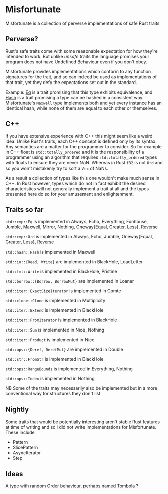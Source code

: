 # Misfortunate

Misfortunate is a collection of perverse implementations of safe Rust traits

## Perverse?

Rust's safe traits come with some reasonable expectation for how they're intended to work. But unlike *unsafe* traits the language promises your program does not have Undefined Behaviour even if you don't obey.

Misfortunate provides implementations which conform to any function signatures for the trait, and so can indeed be used as implementations of that trait, yet they defy the expectations set out in the standard.

Example: [Eq](https://doc.rust-lang.org/std/cmp/trait.Eq.html) is a trait promising that this type exhibits equivalence, and [Hash](https://doc.rust-lang.org/std/hash/trait.Hash.html) is a trait promising a
type can be hashed in a consistent way. Misfortunate's `Maxwell` type implements both and yet every instance has an identical hash, while none of them are equal to each other or themselves.

## C++

If you have extensive experience with C++ this might seem like a weird idea. Unlike Rust's traits, each C++ concept is defined only by its syntax. Any semantics are a matter for the programmer to consider.
So for example in C++ float is `std::totally_ordered` and it is the responsibility of a programmer using an algorithm that requires `std::totally_ordered` types with floats to ensure they are never NaN. Whereas
in Rust `f32` is not `Ord` and so you won't mistakenly try to sort a `Vec` of NaNs.

As a result a collection of types like this one wouldn't make much sense in C++. In Rust however, types which do not in fact exhibit the desired characteristics will not generally implement a trait at all and
the types presented here do so for your amusement and enlightenment.


## Traits so far

`std::cmp::Eq` is implemented in Always, Echo, Everything, Funhouse, Jumble, Maxwell, Mirror, Nothing, Oneway{Equal, Greater, Less}, Reverse

`std::cmp::Ord` is implemented in Always, Echo, Jumble, Oneway{Equal, Greater, Less}, Reverse

`std::hash::Hash` is implemented in Maxwell

`std::io::{Read, Write}` are implemented in BlackHole, LoadLetter

`std::fmt::Write` is implemented in BlackHole, Pristine

`std::borrow::{Borrow, BorrowMut}` are implemented in Loaner

`std::iter::ExactSizeIterator` is implemented in Comte

`std::clone::Clone` is implemented in Multiplicity

`std::iter::Extend` is implemented in BlackHole

`std::iter::FromIterator` is implemented in BlackHole

`std::iter::Sum` is implemented in Nice, Nothing

`std::iter::Product` is implemented in Nice

`std::ops::{Deref, DerefMut}` are implemented in Double

`std::str::FromStr` is implemented in BlackHole

`std::ops::RangeBounds` is implemented in Everything, Nothing

`std::ops::Index` is implemented in Nothing

NB Some of the traits may necessarily also be implemented but in a more conventional way for structures they don't list


## Nightly

Some traits that would be potentially interesting aren't stable Rust features at time of writing and so I did not write implementations for Misfortunate. These include

* Pattern
* SlicePattern
* AsyncIterator
* Step

## Ideas

A type with random Order behaviour, perhaps named Tombola ?

